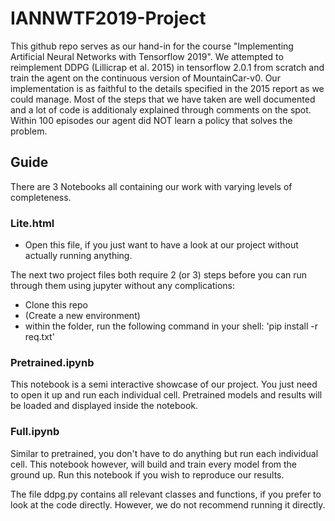 # IANNWTF2019-Project
This github repo serves as our hand-in for the course "Implementing Artificial Neural Networks with Tensorflow 2019". We attempted to reimplement DDPG (Lillicrap et al. 2015) in tensorflow 2.0.1 from scratch and train the agent on the continuous version of MountainCar-v0. Our implementation is as faithful to the details specified in the 2015 report as we could manage. Most of the steps that we have taken are well documented and a lot of code is additionaly explained through comments on the spot. Within 100 episodes our agent did NOT learn a policy that solves the problem.


## Guide
There are 3 Notebooks all containing our work with varying levels of completeness.

### Lite.html
   * Open this file, if you just want to have a look at our project without actually running anything. 
   
The next two project files both require 2 (or 3) steps before you can run through them using jupyter without any complications:
* Clone this repo
* (Create a new environment)
* within the folder, run the following command in your shell: 'pip install -r req.txt'

### Pretrained.ipynb
This notebook is a semi interactive showcase of our project. You just need to open it up and run each individual cell. Pretrained models and results will be loaded and displayed inside the notebook.

### Full.ipynb
Similar to pretrained, you don't have to do anything but run each individual cell. This notebook however, will build and train every model from the ground up. Run this notebook if you wish to reproduce our results. 

The file ddpg.py contains all relevant classes and functions, if you prefer to look at the code directly. However, we do not recommend running it directly. 
